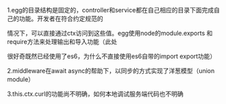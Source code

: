1.egg的目录结构是固定的，controller和service都在自己相应的目录下面完成自己的功能。开发者在符合约定规范的

情况下，可以直接通过ctx访问到这些值。egg使用node的module.exports 和require方法来处理输出和导入功能（此处

很好奇既然已经使用了es6，为什么不直接使用es6自带的import export功能）

2.middleware在await async的帮助下，以同步的方式实现了洋葱模型（union module）

3.this.ctx.curl的功能尚不明确，如何本地调试服务端代码也不明确 

